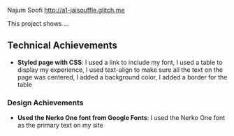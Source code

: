 
Najum Soofi
http://a1-jaisouffle.glitch.me

This project shows ...

## Technical Achievements
- **Styled page with CSS**: I used a link to include my font, I used a table to display my experience, I used text-align to make sure all the text on the page was centered, I added a background color, I added a border for the table

### Design Achievements
- **Used the Nerko One font from Google Fonts**: I used the Nerko One font as the primary text on my site 
